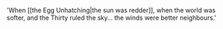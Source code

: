 'When [[the Egg Unhatching|the sun was redder]], when the world was softer, and the Thirty ruled the sky… the winds were better neighbours.'